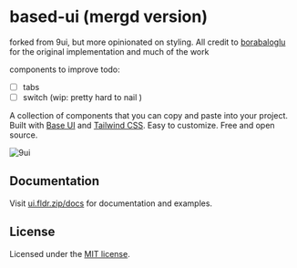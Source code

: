 # based-ui (mergd version)

forked from 9ui, but more opinionated on styling. All credit to [borabaloglu](https://github.com/borabaloglu) for the original implementation and much of the work

components to improve todo:

- [ ] tabs
- [ ] switch (wip: pretty hard to nail )

A collection of components that you can copy and paste into your project. Built with [Base UI](https://base-ui.com/) and [Tailwind CSS](https://tailwindcss.com/). Easy to customize. Free and open source.

![9ui](./public/og.jpg)

## Documentation

Visit [ui.fldr.zip/docs](https://ui.fldr.zip/docs) for documentation and examples.

## License

Licensed under the [MIT license](./LICENSE).
